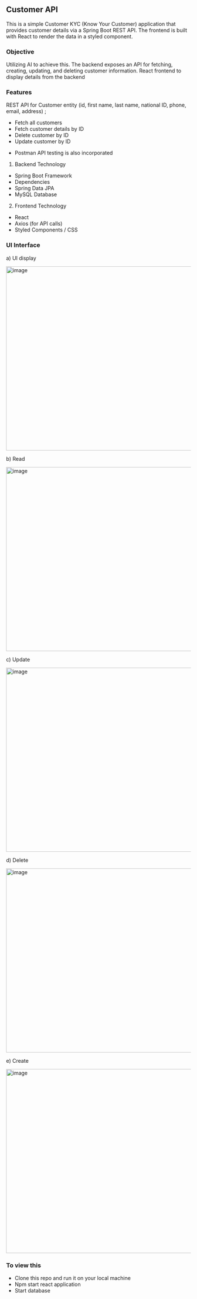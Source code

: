 ## Customer API

This is a simple Customer KYC (Know Your Customer) application that provides customer details via a Spring Boot REST API. 
The frontend is built with React to render the data in a styled component.

### Objective

Utilizing AI to achieve this.
The backend exposes an API for fetching, creating, updating, and deleting customer information. 
React frontend to display details from the backend

### Features

REST API for Customer entity (id, first name, last name, national ID, phone, email, address) ;

  - Fetch all customers
  - Fetch customer details by ID
  - Delete customer by ID
  - Update customer by ID

  * Postman API testing is also incorporated


1. Backend Technology

  - Spring Boot Framework
  - Dependencies
  - Spring Data JPA
  - MySQL Database

2. Frontend Technology

  - React
  - Axios (for API calls)
  - Styled Components / CSS

### UI Interface
    
   a) UI display

   <img width="700" height="500" alt="image" src="https://github.com/user-attachments/assets/e0eef887-cf2f-4b84-92d3-f422f8e97453" />

   b) Read

   <img width="700" height="500" alt="image" src="https://github.com/user-attachments/assets/12f4850d-63c3-425b-a7a4-a9a1cb72a8f5" />

   c) Update

   <img width="700" height="500" alt="image" src="https://github.com/user-attachments/assets/b27f67ce-6527-4019-98f8-fb21b2b57db3" />

   d) Delete
   
   <img width="700" height="500" alt="image" src="https://github.com/user-attachments/assets/769b5577-e9fc-4b65-bc6f-b5ef2a0c5a97" />

   e) Create

   <img width="700" height="500" alt="image" src="https://github.com/user-attachments/assets/e4e1b560-98bd-47b2-b5da-863b826e0659" />

### To view this

  - Clone this repo and run it on your local machine
  - Npm start react application 
  - Start database
   
